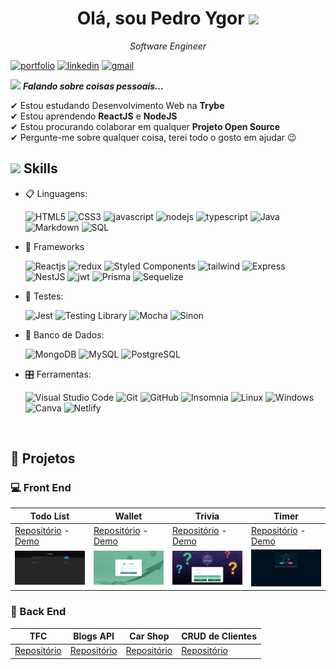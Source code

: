 <h1 align="center"> Olá, sou Pedro Ygor <img src = "https://raw.githubusercontent.com/MartinHeinz/MartinHeinz/master/wave.gif" width = 30px /></h1>
<p align="center"><i>Software Engineer</i></p>


  [![portfolio](https://img.shields.io/badge/my_portfolio-000?style=for-the-badge&logo=ko-fi&logoColor=white)](https://pedroygor-portfolio.netlify.app/)
  [![linkedin](https://img.shields.io/badge/linkedin-0A66C2?style=for-the-badge&logo=linkedin&logoColor=white)](https://www.linkedin.com/in/pedro-ygor/)
  [![gmail](https://img.shields.io/badge/Gmail-D14836?style=for-the-badge&logo=gmail&logoColor=white)](mailto:pedroygorlo888@gmail.com)

<img src="https://media.giphy.com/media/ObNTw8Uzwy6KQ/giphy.gif" width="30px" />&nbsp;***Falando sobre coisas pessoais...***

✔ Estou estudando Desenvolvimento Web na **Trybe** </br>
✔ Estou aprendendo **ReactJS** e **NodeJS**</br>
✔ Estou procurando colaborar em qualquer **Projeto Open Source**</br>
✔ Pergunte-me sobre qualquer coisa, terei todo o gosto em ajudar 😉</br>

## <img src="https://media2.giphy.com/media/QssGEmpkyEOhBCb7e1/giphy.gif?cid=ecf05e47a0n3gi1bfqntqmob8g9aid1oyj2wr3ds3mg700bl&rid=giphy.gif" width ="25" /><b> Skills</b>

<p align="center">

- 📋 Linguagens:

    ![HTML5](https://img.shields.io/badge/html5-%23E34F26.svg?style=for-the-badge&logo=html5&logoColor=white)
    ![CSS3](https://img.shields.io/badge/css3-%231572B6.svg?style=for-the-badge&logo=css3&logoColor=white)
    ![javascript](https://img.shields.io/badge/javascript%20-%23323330.svg?&style=for-the-badge&logo=javascript&logoColor=%23F7DF1E)
    ![nodejs](https://img.shields.io/badge/node.js%20-%2343853D.svg?&style=for-the-badge&logo=node.js&logoColor=white)
    ![typescript](https://img.shields.io/badge/TypeScript-007ACC?style=for-the-badge&logo=typescript&logoColor=white)
    ![Java](https://img.shields.io/badge/Java-ED8B00?style=for-the-badge&logo=java&logoColor=white)
    ![Markdown](https://img.shields.io/badge/markdown-%23000000.svg?style=for-the-badge&logo=markdown&logoColor=white)
    ![SQL](https://img.shields.io/badge/SQL-025E8C.svg?style=for-the-badge&logo=SQL&logoColor=white)

- 🎨 Frameworks

   ![Reactjs](https://img.shields.io/badge/react%20-%2320232a.svg?&style=for-the-badge&logo=react&logoColor=%2361DAFB)
   ![redux](https://img.shields.io/badge/Redux-593D88?style=for-the-badge&logo=redux&logoColor=white)
   ![Styled Components](https://img.shields.io/badge/styled--components-DB7093?style=for-the-badge&logo=styled-components&logoColor=white)
   ![tailwind](https://img.shields.io/badge/Tailwind_CSS-38B2AC?style=for-the-badge&logo=tailwind-css&logoColor=white)
   ![Express](https://img.shields.io/badge/Express.js-000000?style=for-the-badge&logo=express&logoColor=white)
   ![NestJS](https://img.shields.io/badge/nestjs-E0234E?style=for-the-badge&logo=nestjs&logoColor=white)
   ![jwt](https://img.shields.io/badge/JWT-000000?style=for-the-badge&logo=JSON%20web%20tokens&logoColor=white)
   ![Prisma](https://img.shields.io/badge/Prisma-3982CE?style=for-the-badge&logo=Prisma&logoColor=white)
   ![Sequelize](https://img.shields.io/badge/Sequelize-52B0E7?style=for-the-badge&logo=Sequelize&logoColor=white)

- 🔔 Testes:

  ![Jest](https://img.shields.io/badge/Jest-323330?style=for-the-badge&logo=Jest&logoColor=white)
  ![Testing Library](https://img.shields.io/badge/testing%20library-323330?style=for-the-badge&logo=testing-library&logoColor=red)
  ![Mocha](https://img.shields.io/badge/mocha.js-323330?style=for-the-badge&logo=mocha&logoColor=Brown)
  ![Sinon](https://img.shields.io/badge/sinon.js-323330?style=for-the-badge&logo=sinon)

- 💾 Banco de Dados:

    ![MongoDB](https://img.shields.io/badge/MongoDB-%234ea94b.svg?&style=for-the-badge&logo=mongodb&logoColor=white)
    ![MySQL](https://img.shields.io/badge/MySQL-005C84?style=for-the-badge&logo=mysql&logoColor=white)
    ![PostgreSQL](https://img.shields.io/badge/PostgreSQL-316192?style=for-the-badge&logo=postgresql&logoColor=white)

- 🎛️ Ferramentas:

    ![Visual Studio Code](https://img.shields.io/badge/Visual%20Studio%20Code-0078d7.svg?style=for-the-badge&logo=visual-studio-code&logoColor=white)
    ![Git](https://img.shields.io/badge/git-%23F05033.svg?style=for-the-badge&logo=git&logoColor=white)
    ![GitHub](https://img.shields.io/badge/github-%23121011.svg?style=for-the-badge&logo=github&logoColor=white)
    ![Insomnia](https://img.shields.io/badge/Insomnia-black?style=for-the-badge&logo=insomnia&logoColor=5849BE)
    ![Linux](https://img.shields.io/badge/Linux-FCC624?style=for-the-badge&logo=linux&logoColor=black)
    ![Windows](https://img.shields.io/badge/Windows-0078D6?style=for-the-badge&logo=windows&logoColor=white)
    ![Canva](https://img.shields.io/badge/Canva-%2300C4CC.svg?style=for-the-badge&logo=Canva&logoColor=white)
    ![Netlify](https://img.shields.io/badge/Netlify-00C7B7?style=for-the-badge&logo=netlify&logoColor=white)

</p>

</br>

## :file_folder: Projetos

### :computer: Front End

| Todo List    | Wallet | Trivia | Timer |
| ------------- |-------------| ----------| -------- |
| [Repositório](https://github.com/pedroygor/desafio-01-ignite-todo-list) - [Demo](https://pedroygor-todo.netlify.app/)  | [Repositório](https://github.com/pedroygor/trybe-wallet) - [Demo](https://pedroygor-trybe-wallet.netlify.app/) | [Repositório](https://github.com/pedroygor/trivia-project) - [Demo](https://pedroygor-trivia.netlify.app/) | [Repositório](https://github.com/pedroygor/Timer) - [Demo](https://pedro-ygor-timer.netlify.app/) |
|![Todo](./imgs/todo.png) |![Wallet](./imgs/wallet.png) |![Trivia](./imgs/trivia.png) |![Timer](./imgs/timer.png) |

### :wrench: Back End

| TFC        | Blogs API           | Car Shop  | CRUD de Clientes |
| ------------- |:-------------:| ----- | ---- |
| [Repositório](https://github.com/pedroygor/trybe-futebol-clube)      | [Repositório](https://github.com/pedroygor/api-de-blogs) | [Repositório](https://github.com/pedroygor/car-shop) | [Repositório](https://github.com/pedroygor/backend-sharenergy)|

